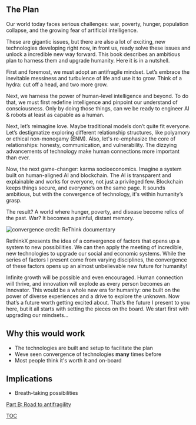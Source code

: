 ## The Plan
Our world today faces serious challenges: war, poverty, hunger, population collapse, and the growing fear of artificial intelligence. 

These are gigantic issues, but there are also a lot of exciting, new technologies developing right now, in front us, ready solve these issues and unlock a incredible new way forward. This book describes an ambitious plan to harness them and upgrade humanity. Here it is in a nutshell.

First and foremost, we must adopt an antifragile mindset. Let’s embrace the inevitable messiness and turbulence of life and use it to grow. Think of a hydra: cut off a head, and two more grow.

Next, we harness the power of human-level intelligence and beyond. To do that, we must first redefine intelligence and pinpoint our understand of consciousness. Only by doing those things, can we be ready to engineer AI & robots at least as capable as a human.

Next, let’s reimagine love. Maybe traditional models don’t quite fit everyone. Let’s destigmatize exploring different relationship structures, like polyamory or ethical non-monogamy (ENM). Also, let's re-emphasize the core of relationships: honesty, communication, and vulnerability. The dizzying advancements of technology make human connections more important than ever.

Now, the next game-changer: karma socioeconomics. Imagine a system built on human-aligned AI and blockchain. The AI is transparent and explainable and works for everyone, not just a privileged few. Blockchain keeps things secure, and everyone’s on the same page. It sounds ambitious, but with the convergence of technology, it's within humanity’s grasp.

The result? A world where hunger, poverty, and disease become relics of the past. War? It becomes a painful, distant memory.

![convergence](https://pebreo.github.io/IMG_0796.jpeg)
credit: ReThink documentary

RethinkX presents the idea of a convergence of factors that opens up a system to new possibilities. We can then apply the meeting of incredible, new technologies to upgrade our social and economic systems. While the series of factors I present come from varying disciplines, the convergence of these factors opens up an almost unbelievable new future for humanity!

Infinite growth will be possible and even encouraged. Human connection will thrive, and innovation will explode as every person becomes an Innovator. This would be a whole new era for humanity: one built on the power of diverse experiences and a drive to explore the unknown. Now that’s a future worth getting excited about. That’s the future I present to you here, but it all starts with setting the pieces on the board. We start first with upgrading our mindsets…

## Why this would work
- The technologies are built and setup to facilitate the plan
- Weve seen convergence of technologies **many** times before
- Most people think it's worth it and on-board

## Implications
- Breath-taking possibilities

[Part B: Road to antifragility](https://pebreo.github.io/begin/BeginningAntifragility.html)

[TOC](https://pebreo.github.io/)

